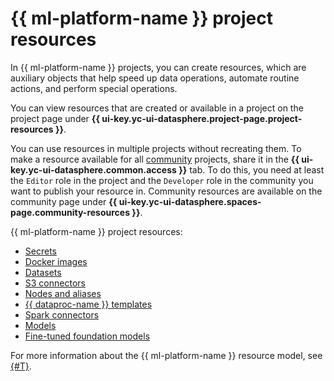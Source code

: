 # {{ ml-platform-name }} project resources

In {{ ml-platform-name }} projects, you can create resources, which are auxiliary objects that help speed up data operations, automate routine actions, and perform special operations.

You can view resources that are created or available in a project on the project page under **{{ ui-key.yc-ui-datasphere.project-page.project-resources }}**.

You can use resources in multiple projects without recreating them. To make a resource available for all [community](community.md) projects, share it in the **{{ ui-key.yc-ui-datasphere.common.access }}** tab. To do this, you need at least the `Editor` role in the project and the `Developer` role in the community you want to publish your resource in. Community resources are available on the community page under **{{ ui-key.yc-ui-datasphere.spaces-page.community-resources }}**.

{{ ml-platform-name }} project resources:

* [Secrets](secrets.md)
* [Docker images](docker.md)
* [Datasets](dataset.md)
* [S3 connectors](s3-connector.md)
* [Nodes and aliases](deploy/index.md#python-nodes)
* [{{ dataproc-name }} templates](data-processing-template.md)
* [Spark connectors](spark-connector.md)
* [Models](models/index.md)
* [Fine-tuned foundation models](models/tuned-models.md)

For more information about the {{ ml-platform-name }} resource model, see [{#T}](resource-model.md).

